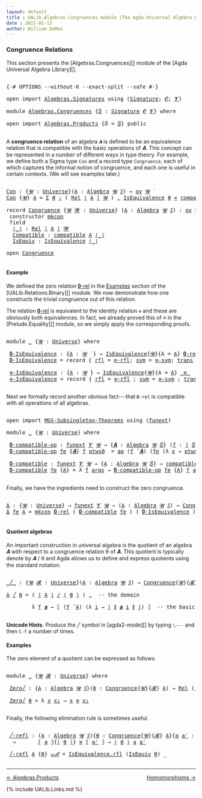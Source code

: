 ```yaml
---
layout: default
title : UALib.Algebras.Congruences module (The Agda Universal Algebra Library)
date : 2021-01-13
author: William DeMeo
---
```


### <a id="congruence-relations">Congruence Relations</a>

This section presents the [Algebras.Congruences][] module of the [Agda Universal Algebra Library][].

<pre class="Agda">

<a id="320" class="Symbol">{-#</a> <a id="324" class="Keyword">OPTIONS</a> <a id="332" class="Pragma">--without-K</a> <a id="344" class="Pragma">--exact-split</a> <a id="358" class="Pragma">--safe</a> <a id="365" class="Symbol">#-}</a>

<a id="370" class="Keyword">open</a> <a id="375" class="Keyword">import</a> <a id="382" href="Algebras.Signatures.html" class="Module">Algebras.Signatures</a> <a id="402" class="Keyword">using</a> <a id="408" class="Symbol">(</a><a id="409" href="Algebras.Signatures.html#1299" class="Function">Signature</a><a id="418" class="Symbol">;</a> <a id="420" href="universes.html#613" class="Generalizable">𝓞</a><a id="421" class="Symbol">;</a> <a id="423" href="universes.html#617" class="Generalizable">𝓥</a><a id="424" class="Symbol">)</a>

<a id="427" class="Keyword">module</a> <a id="434" href="Algebras.Congruences.html" class="Module">Algebras.Congruences</a> <a id="455" class="Symbol">{</a><a id="456" href="Algebras.Congruences.html#456" class="Bound">𝑆</a> <a id="458" class="Symbol">:</a> <a id="460" href="Algebras.Signatures.html#1299" class="Function">Signature</a> <a id="470" href="universes.html#613" class="Generalizable">𝓞</a> <a id="472" href="universes.html#617" class="Generalizable">𝓥</a><a id="473" class="Symbol">}</a> <a id="475" class="Keyword">where</a>

<a id="482" class="Keyword">open</a> <a id="487" class="Keyword">import</a> <a id="494" href="Algebras.Products.html" class="Module">Algebras.Products</a> <a id="512" class="Symbol">{</a><a id="513" class="Argument">𝑆</a> <a id="515" class="Symbol">=</a> <a id="517" href="Algebras.Congruences.html#456" class="Bound">𝑆</a><a id="518" class="Symbol">}</a> <a id="520" class="Keyword">public</a>

</pre>

A **congruence relation** of an algebra `𝑨` is defined to be an equivalence relation that is compatible with the basic operations of 𝑨.  This concept can be represented in a number of different ways in type theory.  For example, we define both a Sigma type `Con` and a record type `Congruence`, each of which captures the informal notion of congruence, and each one is useful in certain contexts. (We will see examples later.)

<pre class="Agda">

<a id="Con"></a><a id="982" href="Algebras.Congruences.html#982" class="Function">Con</a> <a id="986" class="Symbol">:</a> <a id="988" class="Symbol">{</a><a id="989" href="Algebras.Congruences.html#989" class="Bound">𝓤</a> <a id="991" class="Symbol">:</a> <a id="993" href="universes.html#551" class="Function">Universe</a><a id="1001" class="Symbol">}(</a><a id="1003" href="Algebras.Congruences.html#1003" class="Bound">A</a> <a id="1005" class="Symbol">:</a> <a id="1007" href="Algebras.Algebras.html#694" class="Function">Algebra</a> <a id="1015" href="Algebras.Congruences.html#989" class="Bound">𝓤</a> <a id="1017" href="Algebras.Congruences.html#456" class="Bound">𝑆</a><a id="1018" class="Symbol">)</a> <a id="1020" class="Symbol">→</a> <a id="1022" href="Algebras.Products.html#1999" class="Function">ov</a> <a id="1025" href="Algebras.Congruences.html#989" class="Bound">𝓤</a> <a id="1027" href="universes.html#758" class="Function Operator">̇</a>
<a id="1029" href="Algebras.Congruences.html#982" class="Function">Con</a> <a id="1033" class="Symbol">{</a><a id="1034" href="Algebras.Congruences.html#1034" class="Bound">𝓤</a><a id="1035" class="Symbol">}</a> <a id="1037" href="Algebras.Congruences.html#1037" class="Bound">A</a> <a id="1039" class="Symbol">=</a> <a id="1041" href="MGS-MLTT.html#3074" class="Function">Σ</a> <a id="1043" href="Algebras.Congruences.html#1043" class="Bound">θ</a> <a id="1045" href="MGS-MLTT.html#3074" class="Function">꞉</a> <a id="1047" class="Symbol">(</a> <a id="1049" href="Relations.Binary.html#1464" class="Function">Rel</a> <a id="1053" href="Prelude.Preliminaries.html#12622" class="Function Operator">∣</a> <a id="1055" href="Algebras.Congruences.html#1037" class="Bound">A</a> <a id="1057" href="Prelude.Preliminaries.html#12622" class="Function Operator">∣</a> <a id="1059" href="Algebras.Congruences.html#1034" class="Bound">𝓤</a> <a id="1061" class="Symbol">)</a> <a id="1063" href="MGS-MLTT.html#3074" class="Function">,</a> <a id="1065" href="Relations.Quotients.html#1978" class="Record">IsEquivalence</a> <a id="1079" href="Algebras.Congruences.html#1043" class="Bound">θ</a> <a id="1081" href="MGS-MLTT.html#3515" class="Function Operator">×</a> <a id="1083" href="Algebras.Algebras.html#5347" class="Function">compatible</a> <a id="1094" href="Algebras.Congruences.html#1037" class="Bound">A</a> <a id="1096" href="Algebras.Congruences.html#1043" class="Bound">θ</a>

<a id="1099" class="Keyword">record</a> <a id="Congruence"></a><a id="1106" href="Algebras.Congruences.html#1106" class="Record">Congruence</a> <a id="1117" class="Symbol">{</a><a id="1118" href="Algebras.Congruences.html#1118" class="Bound">𝓤</a> <a id="1120" href="Algebras.Congruences.html#1120" class="Bound">𝓦</a> <a id="1122" class="Symbol">:</a> <a id="1124" href="universes.html#551" class="Function">Universe</a><a id="1132" class="Symbol">}</a> <a id="1134" class="Symbol">(</a><a id="1135" href="Algebras.Congruences.html#1135" class="Bound">A</a> <a id="1137" class="Symbol">:</a> <a id="1139" href="Algebras.Algebras.html#694" class="Function">Algebra</a> <a id="1147" href="Algebras.Congruences.html#1118" class="Bound">𝓤</a> <a id="1149" href="Algebras.Congruences.html#456" class="Bound">𝑆</a><a id="1150" class="Symbol">)</a> <a id="1152" class="Symbol">:</a> <a id="1154" href="Algebras.Products.html#1999" class="Function">ov</a> <a id="1157" href="Algebras.Congruences.html#1120" class="Bound">𝓦</a> <a id="1159" href="Agda.Primitive.html#636" class="Function Operator">⊔</a> <a id="1161" href="Algebras.Congruences.html#1118" class="Bound">𝓤</a> <a id="1163" href="universes.html#758" class="Function Operator">̇</a>  <a id="1166" class="Keyword">where</a>
 <a id="1173" class="Keyword">constructor</a> <a id="mkcon"></a><a id="1185" href="Algebras.Congruences.html#1185" class="InductiveConstructor">mkcon</a>
 <a id="1192" class="Keyword">field</a>
  <a id="Congruence.⟨_⟩"></a><a id="1200" href="Algebras.Congruences.html#1200" class="Field Operator">⟨_⟩</a> <a id="1204" class="Symbol">:</a> <a id="1206" href="Relations.Binary.html#1464" class="Function">Rel</a> <a id="1210" href="Prelude.Preliminaries.html#12622" class="Function Operator">∣</a> <a id="1212" href="Algebras.Congruences.html#1135" class="Bound">A</a> <a id="1214" href="Prelude.Preliminaries.html#12622" class="Function Operator">∣</a> <a id="1216" href="Algebras.Congruences.html#1120" class="Bound">𝓦</a>
  <a id="Congruence.Compatible"></a><a id="1220" href="Algebras.Congruences.html#1220" class="Field">Compatible</a> <a id="1231" class="Symbol">:</a> <a id="1233" href="Algebras.Algebras.html#5347" class="Function">compatible</a> <a id="1244" href="Algebras.Congruences.html#1135" class="Bound">A</a> <a id="1246" href="Algebras.Congruences.html#1200" class="Field Operator">⟨_⟩</a>
  <a id="Congruence.IsEquiv"></a><a id="1252" href="Algebras.Congruences.html#1252" class="Field">IsEquiv</a> <a id="1260" class="Symbol">:</a> <a id="1262" href="Relations.Quotients.html#1978" class="Record">IsEquivalence</a> <a id="1276" href="Algebras.Congruences.html#1200" class="Field Operator">⟨_⟩</a>

<a id="1281" class="Keyword">open</a> <a id="1286" href="Algebras.Congruences.html#1106" class="Module">Congruence</a>

</pre>



#### <a id="example">Example</a>

We defined the zero relation <a href="https://ualib.gitlab.io/UALib.Relations.Binary.html#1995">𝟎-rel</a> in the <a href="https://ualib.gitlab.io/UALib.Relations.Binary.html#1995">Examples</a> section of the [UALib.Relations.Binary][] module.  We now demonstrate how one constructs the trivial congruence out of this relation.

The relation <a href="https://ualib.gitlab.io/UALib.Relations.Binary.html#1995">𝟎-rel</a> is equivalent to the identity relation `≡` and these are obviously both equivalences. In fact, we already proved this of ≡ in the [Prelude.Equality][] module, so we simply apply the corresponding proofs.

<pre class="Agda">

<a id="1983" class="Keyword">module</a> <a id="1990" href="Algebras.Congruences.html#1990" class="Module">_</a> <a id="1992" class="Symbol">{</a><a id="1993" href="Algebras.Congruences.html#1993" class="Bound">𝓤</a> <a id="1995" class="Symbol">:</a> <a id="1997" href="universes.html#551" class="Function">Universe</a><a id="2005" class="Symbol">}</a> <a id="2007" class="Keyword">where</a>

 <a id="2015" href="Algebras.Congruences.html#2015" class="Function">𝟎-IsEquivalence</a> <a id="2031" class="Symbol">:</a> <a id="2033" class="Symbol">{</a><a id="2034" href="Algebras.Congruences.html#2034" class="Bound">A</a> <a id="2036" class="Symbol">:</a> <a id="2038" href="Algebras.Congruences.html#1993" class="Bound">𝓤</a> <a id="2040" href="universes.html#758" class="Function Operator">̇</a> <a id="2042" class="Symbol">}</a> <a id="2044" class="Symbol">→</a> <a id="2046" href="Relations.Quotients.html#1978" class="Record">IsEquivalence</a><a id="2059" class="Symbol">{</a><a id="2060" href="Algebras.Congruences.html#1993" class="Bound">𝓤</a><a id="2061" class="Symbol">}{</a><a id="2063" class="Argument">A</a> <a id="2065" class="Symbol">=</a> <a id="2067" href="Algebras.Congruences.html#2034" class="Bound">A</a><a id="2068" class="Symbol">}</a> <a id="2070" href="Relations.Binary.html#1993" class="Function">𝟎-rel</a>
 <a id="2077" href="Algebras.Congruences.html#2015" class="Function">𝟎-IsEquivalence</a> <a id="2093" class="Symbol">=</a> <a id="2095" class="Keyword">record</a> <a id="2102" class="Symbol">{</a> <a id="2104" href="Relations.Quotients.html#2046" class="Field">rfl</a> <a id="2108" class="Symbol">=</a> <a id="2110" href="Prelude.Equality.html#2027" class="Function">≡-rfl</a><a id="2115" class="Symbol">;</a> <a id="2117" href="Relations.Quotients.html#2071" class="Field">sym</a> <a id="2121" class="Symbol">=</a> <a id="2123" href="Prelude.Equality.html#2069" class="Function">≡-sym</a><a id="2128" class="Symbol">;</a> <a id="2130" href="Relations.Quotients.html#2096" class="Field">trans</a> <a id="2136" class="Symbol">=</a> <a id="2138" href="Prelude.Equality.html#2128" class="Function">≡-trans</a> <a id="2146" class="Symbol">}</a>

 <a id="2150" href="Algebras.Congruences.html#2150" class="Function">≡-IsEquivalence</a> <a id="2166" class="Symbol">:</a> <a id="2168" class="Symbol">{</a><a id="2169" href="Algebras.Congruences.html#2169" class="Bound">A</a> <a id="2171" class="Symbol">:</a> <a id="2173" href="Algebras.Congruences.html#1993" class="Bound">𝓤</a> <a id="2175" href="universes.html#758" class="Function Operator">̇</a><a id="2176" class="Symbol">}</a> <a id="2178" class="Symbol">→</a> <a id="2180" href="Relations.Quotients.html#1978" class="Record">IsEquivalence</a><a id="2193" class="Symbol">{</a><a id="2194" href="Algebras.Congruences.html#1993" class="Bound">𝓤</a><a id="2195" class="Symbol">}{</a><a id="2197" class="Argument">A</a> <a id="2199" class="Symbol">=</a> <a id="2201" href="Algebras.Congruences.html#2169" class="Bound">A</a><a id="2202" class="Symbol">}</a> <a id="2204" href="Prelude.Inverses.html#560" class="Datatype Operator">_≡_</a>
 <a id="2209" href="Algebras.Congruences.html#2150" class="Function">≡-IsEquivalence</a> <a id="2225" class="Symbol">=</a> <a id="2227" class="Keyword">record</a> <a id="2234" class="Symbol">{</a> <a id="2236" href="Relations.Quotients.html#2046" class="Field">rfl</a> <a id="2240" class="Symbol">=</a> <a id="2242" href="Prelude.Equality.html#2027" class="Function">≡-rfl</a> <a id="2248" class="Symbol">;</a> <a id="2250" href="Relations.Quotients.html#2071" class="Field">sym</a> <a id="2254" class="Symbol">=</a> <a id="2256" href="Prelude.Equality.html#2069" class="Function">≡-sym</a> <a id="2262" class="Symbol">;</a> <a id="2264" href="Relations.Quotients.html#2096" class="Field">trans</a> <a id="2270" class="Symbol">=</a> <a id="2272" href="Prelude.Equality.html#2128" class="Function">≡-trans</a> <a id="2280" class="Symbol">}</a>

</pre>

Next we formally record another obvious fact---that `𝟎-rel` is compatible with all operations of all algebras.

<pre class="Agda">

<a id="2421" class="Keyword">open</a> <a id="2426" class="Keyword">import</a> <a id="2433" href="MGS-Subsingleton-Theorems.html" class="Module">MGS-Subsingleton-Theorems</a> <a id="2459" class="Keyword">using</a> <a id="2465" class="Symbol">(</a><a id="2466" href="MGS-FunExt-from-Univalence.html#393" class="Function">funext</a><a id="2472" class="Symbol">)</a>

<a id="2475" class="Keyword">module</a> <a id="2482" href="Algebras.Congruences.html#2482" class="Module">_</a> <a id="2484" class="Symbol">{</a><a id="2485" href="Algebras.Congruences.html#2485" class="Bound">𝓤</a> <a id="2487" class="Symbol">:</a> <a id="2489" href="universes.html#551" class="Function">Universe</a><a id="2497" class="Symbol">}</a> <a id="2499" class="Keyword">where</a>

 <a id="2507" href="Algebras.Congruences.html#2507" class="Function">𝟎-compatible-op</a> <a id="2523" class="Symbol">:</a> <a id="2525" href="MGS-FunExt-from-Univalence.html#393" class="Function">funext</a> <a id="2532" href="Algebras.Congruences.html#472" class="Bound">𝓥</a> <a id="2534" href="Algebras.Congruences.html#2485" class="Bound">𝓤</a> <a id="2536" class="Symbol">→</a> <a id="2538" class="Symbol">{</a><a id="2539" href="Algebras.Congruences.html#2539" class="Bound">𝑨</a> <a id="2541" class="Symbol">:</a> <a id="2543" href="Algebras.Algebras.html#694" class="Function">Algebra</a> <a id="2551" href="Algebras.Congruences.html#2485" class="Bound">𝓤</a> <a id="2553" href="Algebras.Congruences.html#456" class="Bound">𝑆</a><a id="2554" class="Symbol">}</a> <a id="2556" class="Symbol">(</a><a id="2557" href="Algebras.Congruences.html#2557" class="Bound">f</a> <a id="2559" class="Symbol">:</a> <a id="2561" href="Prelude.Preliminaries.html#12622" class="Function Operator">∣</a> <a id="2563" href="Algebras.Congruences.html#456" class="Bound">𝑆</a> <a id="2565" href="Prelude.Preliminaries.html#12622" class="Function Operator">∣</a><a id="2566" class="Symbol">)</a> <a id="2568" class="Symbol">→</a> <a id="2570" href="Algebras.Algebras.html#5130" class="Function">compatible-op</a> <a id="2584" class="Symbol">{</a><a id="2585" class="Argument">𝑨</a> <a id="2587" class="Symbol">=</a> <a id="2589" href="Algebras.Congruences.html#2539" class="Bound">𝑨</a><a id="2590" class="Symbol">}</a>  <a id="2593" href="Algebras.Congruences.html#2557" class="Bound">f</a> <a id="2595" href="Relations.Binary.html#1993" class="Function">𝟎-rel</a>
 <a id="2602" href="Algebras.Congruences.html#2507" class="Function">𝟎-compatible-op</a> <a id="2618" href="Algebras.Congruences.html#2618" class="Bound">fe</a> <a id="2621" class="Symbol">{</a><a id="2622" href="Algebras.Congruences.html#2622" class="Bound">𝑨</a><a id="2623" class="Symbol">}</a> <a id="2625" href="Algebras.Congruences.html#2625" class="Bound">f</a> <a id="2627" href="Algebras.Congruences.html#2627" class="Bound">ptws0</a>  <a id="2634" class="Symbol">=</a> <a id="2636" href="MGS-MLTT.html#6613" class="Function">ap</a> <a id="2639" class="Symbol">(</a><a id="2640" href="Algebras.Congruences.html#2625" class="Bound">f</a> <a id="2642" href="Algebras.Algebras.html#2844" class="Function Operator">̂</a> <a id="2644" href="Algebras.Congruences.html#2622" class="Bound">𝑨</a><a id="2645" class="Symbol">)</a> <a id="2647" class="Symbol">(</a><a id="2648" href="Algebras.Congruences.html#2618" class="Bound">fe</a> <a id="2651" class="Symbol">(λ</a> <a id="2654" href="Algebras.Congruences.html#2654" class="Bound">x</a> <a id="2656" class="Symbol">→</a> <a id="2658" href="Algebras.Congruences.html#2627" class="Bound">ptws0</a> <a id="2664" href="Algebras.Congruences.html#2654" class="Bound">x</a><a id="2665" class="Symbol">))</a>

 <a id="2670" href="Algebras.Congruences.html#2670" class="Function">𝟎-compatible</a> <a id="2683" class="Symbol">:</a> <a id="2685" href="MGS-FunExt-from-Univalence.html#393" class="Function">funext</a> <a id="2692" href="Algebras.Congruences.html#472" class="Bound">𝓥</a> <a id="2694" href="Algebras.Congruences.html#2485" class="Bound">𝓤</a> <a id="2696" class="Symbol">→</a> <a id="2698" class="Symbol">{</a><a id="2699" href="Algebras.Congruences.html#2699" class="Bound">A</a> <a id="2701" class="Symbol">:</a> <a id="2703" href="Algebras.Algebras.html#694" class="Function">Algebra</a> <a id="2711" href="Algebras.Congruences.html#2485" class="Bound">𝓤</a> <a id="2713" href="Algebras.Congruences.html#456" class="Bound">𝑆</a><a id="2714" class="Symbol">}</a> <a id="2716" class="Symbol">→</a> <a id="2718" href="Algebras.Algebras.html#5347" class="Function">compatible</a> <a id="2729" href="Algebras.Congruences.html#2699" class="Bound">A</a> <a id="2731" href="Relations.Binary.html#1993" class="Function">𝟎-rel</a>
 <a id="2738" href="Algebras.Congruences.html#2670" class="Function">𝟎-compatible</a> <a id="2751" href="Algebras.Congruences.html#2751" class="Bound">fe</a> <a id="2754" class="Symbol">{</a><a id="2755" href="Algebras.Congruences.html#2755" class="Bound">A</a><a id="2756" class="Symbol">}</a> <a id="2758" class="Symbol">=</a> <a id="2760" class="Symbol">λ</a> <a id="2762" href="Algebras.Congruences.html#2762" class="Bound">f</a> <a id="2764" href="Algebras.Congruences.html#2764" class="Bound">args</a> <a id="2769" class="Symbol">→</a> <a id="2771" href="Algebras.Congruences.html#2507" class="Function">𝟎-compatible-op</a> <a id="2787" href="Algebras.Congruences.html#2751" class="Bound">fe</a> <a id="2790" class="Symbol">{</a><a id="2791" href="Algebras.Congruences.html#2755" class="Bound">A</a><a id="2792" class="Symbol">}</a> <a id="2794" href="Algebras.Congruences.html#2762" class="Bound">f</a> <a id="2796" href="Algebras.Congruences.html#2764" class="Bound">args</a>

</pre>

Finally, we have the ingredients need to construct the zero congruence.

<pre class="Agda">

<a id="Δ"></a><a id="2901" href="Algebras.Congruences.html#2901" class="Function">Δ</a> <a id="2903" class="Symbol">:</a> <a id="2905" class="Symbol">{</a><a id="2906" href="Algebras.Congruences.html#2906" class="Bound">𝓤</a> <a id="2908" class="Symbol">:</a> <a id="2910" href="universes.html#551" class="Function">Universe</a><a id="2918" class="Symbol">}</a> <a id="2920" class="Symbol">→</a> <a id="2922" href="MGS-FunExt-from-Univalence.html#393" class="Function">funext</a> <a id="2929" href="Algebras.Congruences.html#472" class="Bound">𝓥</a> <a id="2931" href="Algebras.Congruences.html#2906" class="Bound">𝓤</a> <a id="2933" class="Symbol">→</a> <a id="2935" class="Symbol">(</a><a id="2936" href="Algebras.Congruences.html#2936" class="Bound">A</a> <a id="2938" class="Symbol">:</a> <a id="2940" href="Algebras.Algebras.html#694" class="Function">Algebra</a> <a id="2948" href="Algebras.Congruences.html#2906" class="Bound">𝓤</a> <a id="2950" href="Algebras.Congruences.html#456" class="Bound">𝑆</a><a id="2951" class="Symbol">)</a> <a id="2953" class="Symbol">→</a> <a id="2955" href="Algebras.Congruences.html#1106" class="Record">Congruence</a> <a id="2966" href="Algebras.Congruences.html#2936" class="Bound">A</a>
<a id="2968" href="Algebras.Congruences.html#2901" class="Function">Δ</a> <a id="2970" href="Algebras.Congruences.html#2970" class="Bound">fe</a> <a id="2973" href="Algebras.Congruences.html#2973" class="Bound">A</a> <a id="2975" class="Symbol">=</a> <a id="2977" href="Algebras.Congruences.html#1185" class="InductiveConstructor">mkcon</a> <a id="2983" href="Relations.Binary.html#1993" class="Function">𝟎-rel</a> <a id="2989" class="Symbol">(</a> <a id="2991" href="Algebras.Congruences.html#2670" class="Function">𝟎-compatible</a> <a id="3004" href="Algebras.Congruences.html#2970" class="Bound">fe</a> <a id="3007" class="Symbol">)</a> <a id="3009" class="Symbol">(</a> <a id="3011" href="Algebras.Congruences.html#2015" class="Function">𝟎-IsEquivalence</a> <a id="3027" class="Symbol">)</a>

</pre>




#### <a id="quotient-algebras">Quotient algebras</a>

An important construction in universal algebra is the quotient of an algebra 𝑨 with respect to a congruence relation θ of 𝑨.  This quotient is typically denote by 𝑨 / θ and Agda allows us to define and express quotients using the standard notation.

<pre class="Agda">

<a id="_╱_"></a><a id="3363" href="Algebras.Congruences.html#3363" class="Function Operator">_╱_</a> <a id="3367" class="Symbol">:</a> <a id="3369" class="Symbol">{</a><a id="3370" href="Algebras.Congruences.html#3370" class="Bound">𝓤</a> <a id="3372" href="Algebras.Congruences.html#3372" class="Bound">𝓡</a> <a id="3374" class="Symbol">:</a> <a id="3376" href="universes.html#551" class="Function">Universe</a><a id="3384" class="Symbol">}(</a><a id="3386" href="Algebras.Congruences.html#3386" class="Bound">A</a> <a id="3388" class="Symbol">:</a> <a id="3390" href="Algebras.Algebras.html#694" class="Function">Algebra</a> <a id="3398" href="Algebras.Congruences.html#3370" class="Bound">𝓤</a> <a id="3400" href="Algebras.Congruences.html#456" class="Bound">𝑆</a><a id="3401" class="Symbol">)</a> <a id="3403" class="Symbol">→</a> <a id="3405" href="Algebras.Congruences.html#1106" class="Record">Congruence</a><a id="3415" class="Symbol">{</a><a id="3416" href="Algebras.Congruences.html#3370" class="Bound">𝓤</a><a id="3417" class="Symbol">}{</a><a id="3419" href="Algebras.Congruences.html#3372" class="Bound">𝓡</a><a id="3420" class="Symbol">}</a> <a id="3422" href="Algebras.Congruences.html#3386" class="Bound">A</a> <a id="3424" class="Symbol">→</a> <a id="3426" href="Algebras.Algebras.html#694" class="Function">Algebra</a> <a id="3434" class="Symbol">(</a><a id="3435" href="Algebras.Congruences.html#3370" class="Bound">𝓤</a> <a id="3437" href="Agda.Primitive.html#636" class="Function Operator">⊔</a> <a id="3439" href="Algebras.Congruences.html#3372" class="Bound">𝓡</a> <a id="3441" href="universes.html#527" class="Function Operator">⁺</a><a id="3442" class="Symbol">)</a> <a id="3444" href="Algebras.Congruences.html#456" class="Bound">𝑆</a>

<a id="3447" href="Algebras.Congruences.html#3447" class="Bound">A</a> <a id="3449" href="Algebras.Congruences.html#3363" class="Function Operator">╱</a> <a id="3451" href="Algebras.Congruences.html#3451" class="Bound">θ</a> <a id="3453" class="Symbol">=</a> <a id="3455" class="Symbol">(</a> <a id="3457" href="Prelude.Preliminaries.html#12622" class="Function Operator">∣</a> <a id="3459" href="Algebras.Congruences.html#3447" class="Bound">A</a> <a id="3461" href="Prelude.Preliminaries.html#12622" class="Function Operator">∣</a> <a id="3463" href="Relations.Quotients.html#3715" class="Function Operator">/</a> <a id="3465" href="Algebras.Congruences.html#1200" class="Field Operator">⟨</a> <a id="3467" href="Algebras.Congruences.html#3451" class="Bound">θ</a> <a id="3469" href="Algebras.Congruences.html#1200" class="Field Operator">⟩</a> <a id="3471" class="Symbol">)</a> <a id="3473" href="Prelude.Equality.html#493" class="InductiveConstructor Operator">,</a>  <a id="3476" class="Comment">-- the domain</a>

        <a id="3499" class="Symbol">λ</a> <a id="3501" href="Algebras.Congruences.html#3501" class="Bound">f</a> <a id="3503" href="Algebras.Congruences.html#3503" class="Bound">𝒂</a> <a id="3505" class="Symbol">→</a> <a id="3507" href="Relations.Quotients.html#3927" class="Function Operator">⟦</a> <a id="3509" class="Symbol">(</a><a id="3510" href="Algebras.Congruences.html#3501" class="Bound">f</a> <a id="3512" href="Algebras.Algebras.html#2844" class="Function Operator">̂</a> <a id="3514" href="Algebras.Congruences.html#3447" class="Bound">A</a><a id="3515" class="Symbol">)</a> <a id="3517" class="Symbol">(λ</a> <a id="3520" href="Algebras.Congruences.html#3520" class="Bound">i</a> <a id="3522" class="Symbol">→</a> <a id="3524" href="Prelude.Preliminaries.html#12622" class="Function Operator">∣</a> <a id="3526" href="Prelude.Preliminaries.html#12700" class="Function Operator">∥</a> <a id="3528" href="Algebras.Congruences.html#3503" class="Bound">𝒂</a> <a id="3530" href="Algebras.Congruences.html#3520" class="Bound">i</a> <a id="3532" href="Prelude.Preliminaries.html#12700" class="Function Operator">∥</a> <a id="3534" href="Prelude.Preliminaries.html#12622" class="Function Operator">∣</a><a id="3535" class="Symbol">)</a> <a id="3537" href="Relations.Quotients.html#3927" class="Function Operator">⟧</a>  <a id="3540" class="Comment">-- the basic operations</a>

</pre>

**Unicode Hints**. Produce the ╱ symbol in [agda2-mode][] by typing `\---` and then `C-f` a number of times.

#### <a id="examples">Examples</a>

The zero element of a quotient can be expressed as follows.

<pre class="Agda">

<a id="3798" class="Keyword">module</a> <a id="3805" href="Algebras.Congruences.html#3805" class="Module">_</a> <a id="3807" class="Symbol">{</a><a id="3808" href="Algebras.Congruences.html#3808" class="Bound">𝓤</a> <a id="3810" href="Algebras.Congruences.html#3810" class="Bound">𝓡</a> <a id="3812" class="Symbol">:</a> <a id="3814" href="universes.html#551" class="Function">Universe</a><a id="3822" class="Symbol">}</a> <a id="3824" class="Keyword">where</a>

 <a id="3832" href="Algebras.Congruences.html#3832" class="Function">Zero╱</a> <a id="3838" class="Symbol">:</a> <a id="3840" class="Symbol">{</a><a id="3841" href="Algebras.Congruences.html#3841" class="Bound">A</a> <a id="3843" class="Symbol">:</a> <a id="3845" href="Algebras.Algebras.html#694" class="Function">Algebra</a> <a id="3853" href="Algebras.Congruences.html#3808" class="Bound">𝓤</a> <a id="3855" href="Algebras.Congruences.html#456" class="Bound">𝑆</a><a id="3856" class="Symbol">}(</a><a id="3858" href="Algebras.Congruences.html#3858" class="Bound">θ</a> <a id="3860" class="Symbol">:</a> <a id="3862" href="Algebras.Congruences.html#1106" class="Record">Congruence</a><a id="3872" class="Symbol">{</a><a id="3873" href="Algebras.Congruences.html#3808" class="Bound">𝓤</a><a id="3874" class="Symbol">}{</a><a id="3876" href="Algebras.Congruences.html#3810" class="Bound">𝓡</a><a id="3877" class="Symbol">}</a> <a id="3879" href="Algebras.Congruences.html#3841" class="Bound">A</a><a id="3880" class="Symbol">)</a> <a id="3882" class="Symbol">→</a> <a id="3884" href="Relations.Binary.html#1464" class="Function">Rel</a> <a id="3888" class="Symbol">(</a><a id="3889" href="Prelude.Preliminaries.html#12622" class="Function Operator">∣</a> <a id="3891" href="Algebras.Congruences.html#3841" class="Bound">A</a> <a id="3893" href="Prelude.Preliminaries.html#12622" class="Function Operator">∣</a> <a id="3895" href="Relations.Quotients.html#3715" class="Function Operator">/</a> <a id="3897" href="Algebras.Congruences.html#1200" class="Field Operator">⟨</a> <a id="3899" href="Algebras.Congruences.html#3858" class="Bound">θ</a> <a id="3901" href="Algebras.Congruences.html#1200" class="Field Operator">⟩</a><a id="3902" class="Symbol">)(</a><a id="3904" href="Algebras.Congruences.html#3808" class="Bound">𝓤</a> <a id="3906" href="Agda.Primitive.html#636" class="Function Operator">⊔</a> <a id="3908" href="Algebras.Congruences.html#3810" class="Bound">𝓡</a> <a id="3910" href="universes.html#527" class="Function Operator">⁺</a><a id="3911" class="Symbol">)</a>

 <a id="3915" href="Algebras.Congruences.html#3832" class="Function">Zero╱</a> <a id="3921" href="Algebras.Congruences.html#3921" class="Bound">θ</a> <a id="3923" class="Symbol">=</a> <a id="3925" class="Symbol">λ</a> <a id="3927" href="Algebras.Congruences.html#3927" class="Bound">x</a> <a id="3929" href="Algebras.Congruences.html#3929" class="Bound">x₁</a> <a id="3932" class="Symbol">→</a> <a id="3934" href="Algebras.Congruences.html#3927" class="Bound">x</a> <a id="3936" href="Prelude.Inverses.html#560" class="Datatype Operator">≡</a> <a id="3938" href="Algebras.Congruences.html#3929" class="Bound">x₁</a>

</pre>

Finally, the following elimination rule is sometimes useful.

<pre class="Agda">

 <a id="4031" href="Algebras.Congruences.html#4031" class="Function">╱-refl</a> <a id="4038" class="Symbol">:</a> <a id="4040" class="Symbol">(</a><a id="4041" href="Algebras.Congruences.html#4041" class="Bound">A</a> <a id="4043" class="Symbol">:</a> <a id="4045" href="Algebras.Algebras.html#694" class="Function">Algebra</a> <a id="4053" href="Algebras.Congruences.html#3808" class="Bound">𝓤</a> <a id="4055" href="Algebras.Congruences.html#456" class="Bound">𝑆</a><a id="4056" class="Symbol">){</a><a id="4058" href="Algebras.Congruences.html#4058" class="Bound">θ</a> <a id="4060" class="Symbol">:</a> <a id="4062" href="Algebras.Congruences.html#1106" class="Record">Congruence</a><a id="4072" class="Symbol">{</a><a id="4073" href="Algebras.Congruences.html#3808" class="Bound">𝓤</a><a id="4074" class="Symbol">}{</a><a id="4076" href="Algebras.Congruences.html#3810" class="Bound">𝓡</a><a id="4077" class="Symbol">}</a> <a id="4079" href="Algebras.Congruences.html#4041" class="Bound">A</a><a id="4080" class="Symbol">}{</a><a id="4082" href="Algebras.Congruences.html#4082" class="Bound">a</a> <a id="4084" href="Algebras.Congruences.html#4084" class="Bound">a&#39;</a> <a id="4087" class="Symbol">:</a> <a id="4089" href="Prelude.Preliminaries.html#12622" class="Function Operator">∣</a> <a id="4091" href="Algebras.Congruences.html#4041" class="Bound">A</a> <a id="4093" href="Prelude.Preliminaries.html#12622" class="Function Operator">∣</a><a id="4094" class="Symbol">}</a>
  <a id="4098" class="Symbol">→</a>       <a id="4106" href="Relations.Quotients.html#3927" class="Function Operator">⟦</a> <a id="4108" href="Algebras.Congruences.html#4082" class="Bound">a</a> <a id="4110" href="Relations.Quotients.html#3927" class="Function Operator">⟧</a><a id="4111" class="Symbol">{</a><a id="4112" href="Algebras.Congruences.html#1200" class="Field Operator">⟨</a> <a id="4114" href="Algebras.Congruences.html#4058" class="Bound">θ</a> <a id="4116" href="Algebras.Congruences.html#1200" class="Field Operator">⟩</a><a id="4117" class="Symbol">}</a> <a id="4119" href="Prelude.Inverses.html#560" class="Datatype Operator">≡</a> <a id="4121" href="Relations.Quotients.html#3927" class="Function Operator">⟦</a> <a id="4123" href="Algebras.Congruences.html#4084" class="Bound">a&#39;</a> <a id="4126" href="Relations.Quotients.html#3927" class="Function Operator">⟧</a> <a id="4128" class="Symbol">→</a> <a id="4130" href="Algebras.Congruences.html#1200" class="Field Operator">⟨</a> <a id="4132" href="Algebras.Congruences.html#4058" class="Bound">θ</a> <a id="4134" href="Algebras.Congruences.html#1200" class="Field Operator">⟩</a> <a id="4136" href="Algebras.Congruences.html#4082" class="Bound">a</a> <a id="4138" href="Algebras.Congruences.html#4084" class="Bound">a&#39;</a>

 <a id="4143" href="Algebras.Congruences.html#4031" class="Function">╱-refl</a> <a id="4150" href="Algebras.Congruences.html#4150" class="Bound">A</a> <a id="4152" class="Symbol">{</a><a id="4153" href="Algebras.Congruences.html#4153" class="Bound">θ</a><a id="4154" class="Symbol">}</a> <a id="4156" href="Prelude.Inverses.html#574" class="InductiveConstructor">𝓇ℯ𝒻𝓁</a> <a id="4161" class="Symbol">=</a> <a id="4163" href="Relations.Quotients.html#2046" class="Field">IsEquivalence.rfl</a> <a id="4181" class="Symbol">(</a><a id="4182" href="Algebras.Congruences.html#1252" class="Field">IsEquiv</a> <a id="4190" href="Algebras.Congruences.html#4153" class="Bound">θ</a><a id="4191" class="Symbol">)</a> <a id="4193" class="Symbol">_</a>

</pre>

--------------------------------------

[← Algebras.Products](Algebras.Products.html)
<span style="float:right;">[Homomorphisms →](Homomorphisms.html)</span>

{% include UALib.Links.md %}
